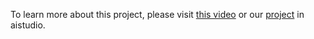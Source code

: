 To learn more about this project, please visit [this video](https://www.bilibili.com/video/BV1q14y1n7B3/?spm_id_from=333.337.search-card.all.click&vd_source=72a07351ca6bd09d730946b8ba116309) or our [project](https://aistudio.baidu.com/aistudio/projectdetail/5110116) in aistudio.
